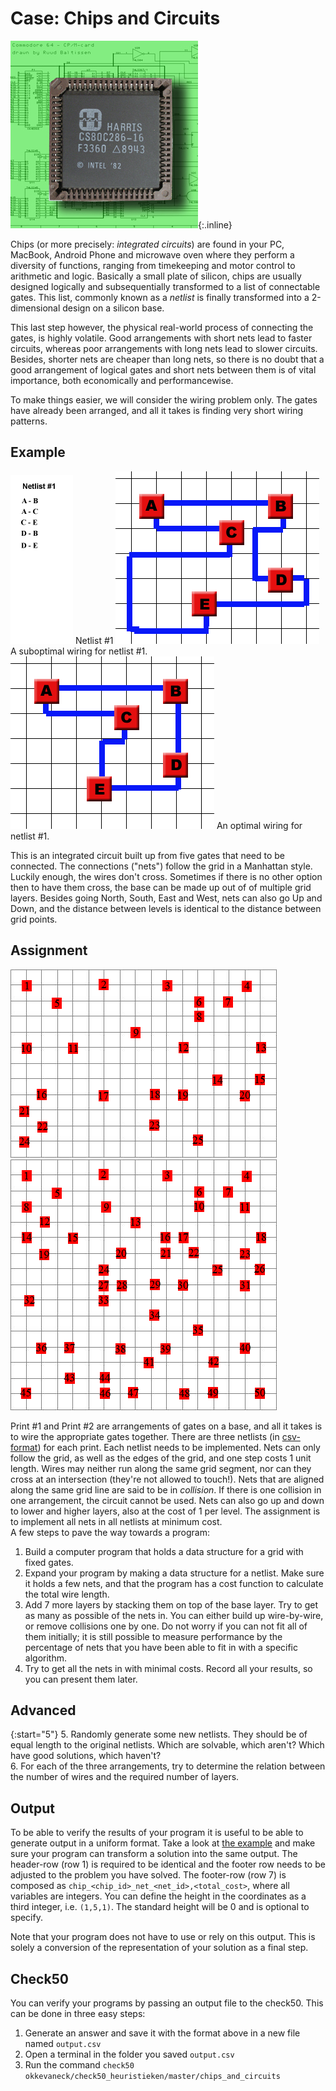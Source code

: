 # Case: Chips and Circuits
![een foto van een centrale computerprocessor van Intel uit 1982, genaamd Harris, met op de achtergrond een diagram van een electronische schakeling in de Commodore 64 homecomputer](Chipsandcircuits2.jpg){:.inline}

Chips (or more precisely: *integrated circuits*) are found in your PC, MacBook, Android Phone and microwave oven where they perform a diversity of functions, ranging from timekeeping and motor control to arithmetic and logic. Basically a small plate of silicon, chips are usually designed logically and subsequentially transformed to a list of connectable gates. This list, commonly known as a *netlist* is finally transformed into a 2-dimensional design on a silicon base.

This last step however, the physical real-world process of connecting the gates, is highly volatile. Good arrangements with short nets lead to faster circuits, whereas poor arrangements with long nets lead to slower circuits. Besides, shorter nets are cheaper than long nets, so there is no doubt that a good arrangement of logical gates and short nets between them is of vital importance, both economically and performancewise.

To make things easier, we will consider the wiring problem only. The gates have already been arranged, and all it takes is finding very short wiring patterns.


## Example
![](Netlist1.gif) Netlist #1
![](Cc1_subopt.gif) A suboptimal wiring for netlist #1.
![](Cc1_optim.gif) An optimal wiring for netlist #1.

This is an integrated circuit built up from five gates that need to be connected. The connections ("nets") follow the grid in a Manhattan style. Luckily enough, the wires don't cross. Sometimes if there is no other option then to have them cross, the base can be made up out of of multiple grid layers. Besides going North, South, East and West, nets can also go Up and Down, and the distance between levels is identical to the distance between grid points.


## Assignment
![](Print1.gif)
![](Print2.gif)

Print #1 and Print #2 are arrangements of gates on a base, and all it takes is to wire the appropriate gates together. There are three netlists (in [csv-format](gates&netlists.zip)) for each print. Each netlist needs to be implemented. Nets can only follow the grid, as well as the edges of the grid, and one step costs 1 unit length. Wires may neither run along the same grid segment, nor can they cross at an intersection (they're not allowed to touch!). Nets that are aligned along the same grid line are said to be in _collision_. If there is one collision in one arrangement, the circuit cannot be used. Nets can also go up and down to lower and higher layers, also at the cost of 1 per level. The assignment is to implement all nets in all netlists at minimum cost.  
A few steps to pave the way towards a program:

1. Build a computer program that holds a data structure for a grid with fixed gates. 
2. Expand your program by making a data structure for a netlist. Make sure it holds a few nets, and that the program has a cost function to calculate the total wire length.
3. Add 7 more layers by stacking them on top of the base layer. Try to get as many as possible of the nets in. You can either build up wire-by-wire, or remove collisions one by one. Do not worry if you can not fit all of them initially; it is still possible to measure performance by the percentage of nets that you have been able to fit in with a specific algorithm.
4. Try to get all the nets in with minimal costs. Record all your results, so you can present them later.


## Advanced
{:start="5"}
5. Randomly generate some new netlists. They should be of equal length to the original netlists. Which are solvable, which aren't? Which have good solutions, which haven't?  
6. For each of the three arrangements, try to determine the relation between the number of wires and the required number of layers.  


## Output
To be able to verify the results of your program it is useful to be able to generate output in a uniform format.
Take a look at [the example](example.zip) and make sure your program can transform a solution into the same output.
The header-row (row 1) is required to be identical and the footer row needs to be adjusted to the problem you have solved.
The footer-row (row 7) is composed as `chip_<chip_id>_net_<net_id>,<total_cost>`, where all variables are integers.
You can define the height in the coordinates as a third integer, i.e. `(1,5,1)`. 
The standard height will be 0 and is optional to specify.

Note that your program does not have to use or rely on this output. This is solely a conversion of the representation of your solution as a final step.


## Check50
You can verify your programs by passing an output file to the check50. This can be done in three easy steps:

1. Generate an answer and save it with the format above in a new file named `output.csv`
2. Open a terminal in the folder you saved `output.csv`
3. Run the command `check50 okkevaneck/check50_heuristieken/master/chips_and_circuits`
